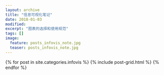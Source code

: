 ```yaml
---
layout: archive
title: "信息可视化笔记"
date: 2018-01-03
modified:
excerpt: "图表的选择和使用规范"
tags: []
image: 
  feature: posts_infovis_note.jpg
  teaser: posts_infovis_note.jpg
---
```



<div class="tiles">
{% for post in site.categories.infovis %}
  {% include post-grid.html %}
{% endfor %}
</div><!-- /.tiles 把所有categories 有 infovisnotes 的列出來-->